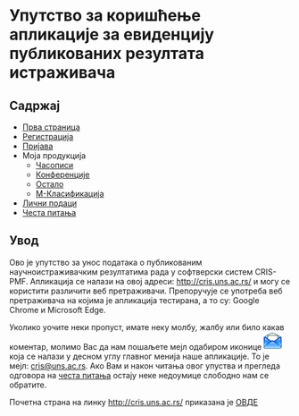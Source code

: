 # Упутство за коришћење апликације за евиденцију публикованих резултата истраживача

## Садржај

- [Прва страница](prvaStranica.md)
- [Регистрација](registracija/registracijaIPrijavljivanje.md)
- [Пријава](registracija/prijava.md)
- Моја продукција
  * [Часописи](produkcija/casopisi/knrCasopisi.md)
  * [Конференције](produkcija/konferencije/knrKonferencije.md)
  * [Остало](produkcija/ostalo/knrOstalo.md)
  * [М-Класификација](produkcija/knrM-Klasifikacija.md)
- [Лични подаци](licnipodaci/prikazIIzmenaLicnihPodataka.md)
- [Честа питања](najcescaPitanja.md)

## Увод
Ово је упутство за унос података о публикованим научноистраживачким резултатима рада у софтверски систем CRIS-PMF. Апликација се налази на овој адреси: http://cris.uns.ac.rs/ и могу се користити различити веб претраживачи. Препоручује се употреба веб претраживача на којима је апликација тестирана, а то су: Google Chrome и Microsoft Edge.

Уколико уочите неки пропуст, имате неку молбу, жалбу или било какав коментар, молимо Вас да нам пошаљете мејл одабиром иконице ![image](./images/email.png) која се налази у десном углу главног менија наше апликације. То је мејл: [cris@uns.ac.rs](mailto:cris@uns.ac.rs). Ако Вам и након читања овог упуства и прегледа одговора на [честа питања](najcescaPitanja.md) остају неке недоумице слободно нам се обратите. 

Почетна страна на линку http://cris.uns.ac.rs/ приказана је [ОВДЕ](prvaStranica.md)
